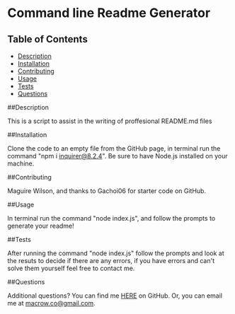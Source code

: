 # Command line Readme Generator

## Table of Contents

- [Description](#Description)
- [Installation](#Installation)
- [Contributing](#Contributing)
- [Usage](#Usage)
- [Tests](#Tests)
- [Questions](#Questions)

##Description

This is a script to assist in the writing of proffesional README.md files

##Installation

Clone the code to an empty file from the GitHub page, in terminal run the command "npm i inquirer@8.2.4". Be sure to have Node.js installed on your machine.

##Contributing

Maguire Wilson, and thanks to Gachoi06 for starter code on GitHub.

##Usage

In terminal run the command "node index.js", and follow the prompts to generate your readme!

##Tests

After running the command "node index.js" follow the prompts and look at the resuts to decide if there are any errors, if you have errors and can't solve them yourself feel free to contact me.

##Questions

Additional questions?
You can find me [HERE](https://github.com/MacroWil) on GitHub.
Or, you can email me at macrow.co@gmail.com.
